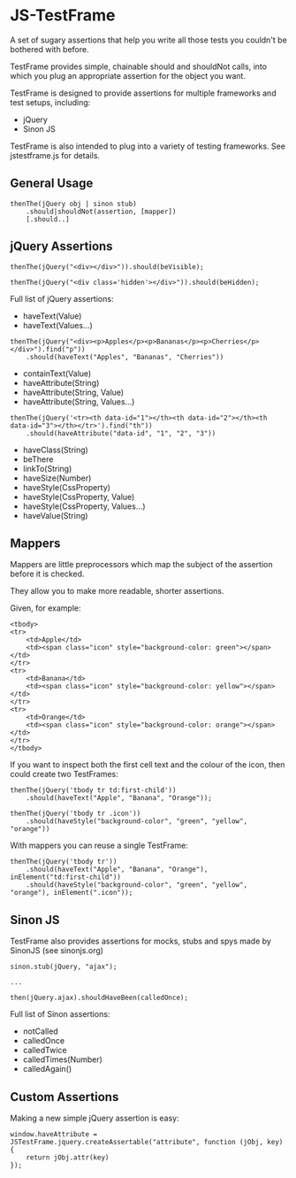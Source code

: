 JS-TestFrame
============

A set of sugary assertions that help you write all those tests you couldn't be bothered with before.

TestFrame provides simple, chainable should and shouldNot calls, into which you plug an appropriate
assertion for the object you want.

TestFrame is designed to provide assertions for multiple frameworks and test setups, including:
* jQuery
* Sinon JS

TestFrame is also intended to plug into a variety of testing frameworks. See jstestframe.js for details.

General Usage
-----------------

```
thenThe(jQuery obj | sinon stub)
    .should|shouldNot(assertion, [mapper])
    [.should..]
```

jQuery Assertions
-----------------

```
thenThe(jQuery("<div></div>")).should(beVisible);

thenThe(jQuery("<div class='hidden'></div>")).should(beHidden);
```

Full list of jQuery assertions:

* haveText(Value)
* haveText(Values...)

```
thenThe(jQuery("<div><p>Apples</p><p>Bananas</p><p>Cherries</p></div>").find("p"))
    .should(haveText("Apples", "Bananas", "Cherries"))
```

* containText(Value)
* haveAttribute(String)
* haveAttribute(String, Value)
* haveAttribute(String, Values...)

```
thenThe(jQuery('<tr><th data-id="1"></th><th data-id="2"></th><th data-id="3"></th></tr>').find("th"))
    .should(haveAttribute("data-id", "1", "2", "3"))
```

* haveClass(String)
* beThere
* linkTo(String)
* haveSize(Number)
* haveStyle(CssProperty)
* haveStyle(CssProperty, Value)
* haveStyle(CssProperty, Values...)
* haveValue(String)

Mappers
-------

Mappers are little preprocessors which map the subject of the assertion before it is checked.

They allow you to make more readable, shorter assertions.

Given, for example:

```
<tbody>
<tr>
    <td>Apple</td>
    <td><span class="icon" style="background-color: green"></span></td>
</tr>
<tr>
    <td>Banana</td>
    <td><span class="icon" style="background-color: yellow"></span></td>
</tr>
<tr>
    <td>Orange</td>
    <td><span class="icon" style="background-color: orange"></span></td>
</tr>
</tbody>
```

If you want to inspect both the first cell text and the colour of the icon, then could create two TestFrames:

```
thenThe(jQuery('tbody tr td:first-child'))
    .should(haveText("Apple", "Banana", "Orange"));

thenThe(jQuery('tbody tr .icon'))
    .should(haveStyle("background-color", "green", "yellow", "orange"))
```

With mappers you can reuse a single TestFrame:

```
thenThe(jQuery('tbody tr'))
    .should(haveText("Apple", "Banana", "Orange"), inElement("td:first-child"))
    .should(haveStyle("background-color", "green", "yellow", "orange"), inElement(".icon"));

```

Sinon JS
--------

TestFrame also provides assertions for mocks, stubs and spys made by SinonJS (see sinonjs.org)

```
sinon.stub(jQuery, "ajax");

...

then(jQuery.ajax).shouldHaveBeen(calledOnce);
```

Full list of Sinon assertions:

* notCalled
* calledOnce
* calledTwice
* calledTimes(Number)
* calledAgain()

Custom Assertions
--------------

Making a new simple jQuery assertion is easy:

```
window.haveAttribute = JSTestFrame.jquery.createAssertable("attribute", function (jObj, key) {
    return jObj.attr(key)
});
```



